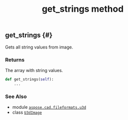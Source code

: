 ﻿---
title: get_strings method
second_title: Aspose.CAD for Python via .NET API References
description: 
type: docs
weight: 60
url: /aspose.cad.fileformats.u3d/u3dimage/get_strings/
is_root: false
---

## get_strings {#}

Gets all string values from image.


### Returns 


The array with string values.


```python
def get_strings(self):
    ...
```





### See Also
* module [`aspose.cad.fileformats.u3d`](../../)
* class [`U3dImage`](/cad/python-net/aspose.cad.fileformats.u3d/u3dimage)
